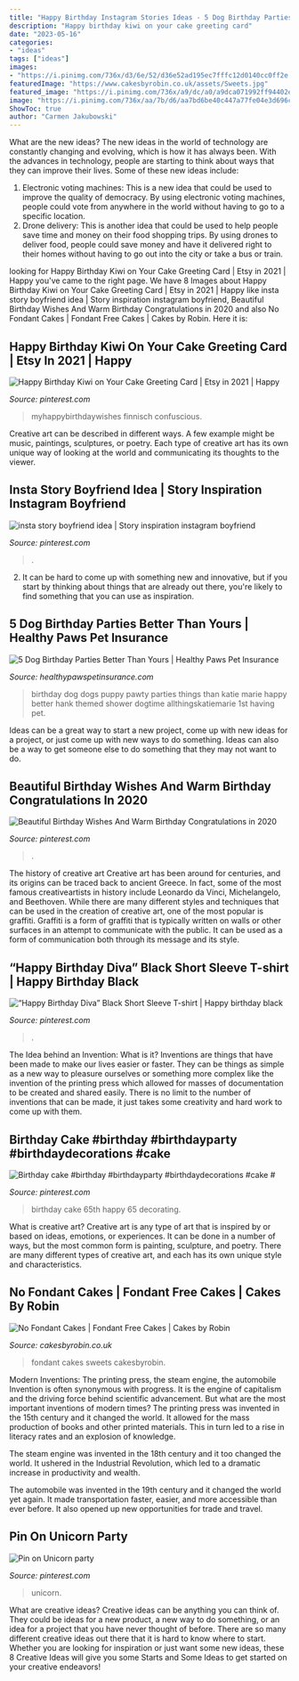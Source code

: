 ```yaml
---
title: "Happy Birthday Instagram Stories Ideas - 5 Dog Birthday Parties Better Than Yours"
description: "Happy birthday kiwi on your cake greeting card"
date: "2023-05-16"
categories:
- "ideas"
tags: ["ideas"]
images:
- "https://i.pinimg.com/736x/d3/6e/52/d36e52ad195ec7fffc12d0140cc0ff2e.jpg"
featuredImage: "https://www.cakesbyrobin.co.uk/assets/Sweets.jpg"
featured_image: "https://i.pinimg.com/736x/a9/dc/a0/a9dca071992ff94402e8c4d740b71e5f.jpg"
image: "https://i.pinimg.com/736x/aa/7b/d6/aa7bd6be40c447a77fe04e3d696c3324.jpg"
ShowToc: true
author: "Carmen Jakubowski"
---
```



What are the new ideas?
The new ideas in the world of technology are constantly changing and evolving, which is how it has always been. With the advances in technology, people are starting to think about ways that they can improve their lives. Some of these new ideas include: 
1. Electronic voting machines: This is a new idea that could be used to improve the quality of democracy. By using electronic voting machines, people could vote from anywhere in the world without having to go to a specific location. 
2. Drone delivery: This is another idea that could be used to help people save time and money on their food shopping trips. By using drones to deliver food, people could save money and have it delivered right to their homes without having to go out into the city or take a bus or train. 

	

		
looking for Happy Birthday Kiwi on Your Cake Greeting Card | Etsy in 2021 | Happy you've came to the right page. We have 8 Images about Happy Birthday Kiwi on Your Cake Greeting Card | Etsy in 2021 | Happy like insta story boyfriend idea | Story inspiration instagram boyfriend, Beautiful Birthday Wishes And Warm Birthday Congratulations in 2020 and also No Fondant Cakes | Fondant Free Cakes | Cakes by Robin. Here it is:
		
    
## Happy Birthday Kiwi On Your Cake Greeting Card | Etsy In 2021 | Happy

<img loading=lazy src="https://i.pinimg.com/736x/0b/33/1c/0b331c5a44347bde45c2a451901639bf--art-prints-quotes-funny-birthday-cards.jpg" onerror="this.onerror=null;this.src='https://tse4.mm.bing.net/th?id=OIP.-f2NEspe6JWj0H1dx5OfyAHaLG&amp;pid=15.1';" alt="Happy Birthday Kiwi on Your Cake Greeting Card | Etsy in 2021 | Happy">

_Source: pinterest.com_

>myhappybirthdaywishes finnisch confuscious. 

	

Creative art can be described in different ways. A few example might be music, paintings, sculptures, or poetry. Each type of creative art has its own unique way of looking at the world and communicating its thoughts to the viewer.

    
## Insta Story Boyfriend Idea | Story Inspiration Instagram Boyfriend

<img loading=lazy src="https://i.pinimg.com/736x/ab/45/9c/ab459cc58684b2839a966c5db0d60b72.jpg" onerror="this.onerror=null;this.src='https://tse3.mm.bing.net/th?id=OIP.U2NiUVHIfY-x4odsDNUMeQHaNL&amp;pid=15.1';" alt="insta story boyfriend idea | Story inspiration instagram boyfriend">

_Source: pinterest.com_

>. 

	

2. It can be hard to come up with something new and innovative, but if you start by thinking about things that are already out there, you're likely to find something that you can use as inspiration. 

    
## 5 Dog Birthday Parties Better Than Yours | Healthy Paws Pet Insurance

<img loading=lazy src="https://www.healthypawspetinsurance.com/blog/wp-content/uploads/dog_birthday_party_400_599.jpg" onerror="this.onerror=null;this.src='https://tse2.mm.bing.net/th?id=OIP.CgFVTf8l7RK5XBzu3iMP-gHaLF&amp;pid=15.1';" alt="5 Dog Birthday Parties Better Than Yours | Healthy Paws Pet Insurance">

_Source: healthypawspetinsurance.com_

>birthday dog dogs puppy pawty parties things than katie marie happy better hank themed shower dogtime allthingskatiemarie 1st having pet. 

	

Ideas can be a great way to start a new project, come up with new ideas for a project, or just come up with new ways to do something. Ideas can also be a way to get someone else to do something that they may not want to do.

    
## Beautiful Birthday Wishes And Warm Birthday Congratulations In 2020

<img loading=lazy src="https://i.pinimg.com/736x/a9/dc/a0/a9dca071992ff94402e8c4d740b71e5f.jpg" onerror="this.onerror=null;this.src='https://tse1.mm.bing.net/th?id=OIP.dUvyjM8dh33iPu2keI0k4QAAAA&amp;pid=15.1';" alt="Beautiful Birthday Wishes And Warm Birthday Congratulations in 2020">

_Source: pinterest.com_

>. 

	

The history of creative art
Creative art has been around for centuries, and its origins can be traced back to ancient Greece. In fact, some of the most famous creativeartists in history include Leonardo da Vinci, Michelangelo, and Beethoven. While there are many different styles and techniques that can be used in the creation of creative art, one of the most popular is graffiti. Graffiti is a form of graffiti that is typically written on walls or other surfaces in an attempt to communicate with the public. It can be used as a form of communication both through its message and its style.

    
## “Happy Birthday Diva” Black Short Sleeve T-shirt | Happy Birthday Black

<img loading=lazy src="https://i.pinimg.com/736x/aa/7b/d6/aa7bd6be40c447a77fe04e3d696c3324.jpg" onerror="this.onerror=null;this.src='https://tse1.mm.bing.net/th?id=OIP.3zcZKuaEeaC76L6QiaG15QHaJ4&amp;pid=15.1';" alt="“Happy Birthday Diva” Black Short Sleeve T-shirt | Happy birthday black">

_Source: pinterest.com_

>. 

	

The Idea behind an Invention: What is it?
Inventions are things that have been made to make our lives easier or faster. They can be things as simple as a new way to pleasure ourselves or something more complex like the invention of the printing press which allowed for masses of documentation to be created and shared easily. There is no limit to the number of inventions that can be made, it just takes some creativity and hard work to come up with them.

    
## Birthday Cake #birthday #birthdayparty #birthdaydecorations #cake #

<img loading=lazy src="https://i.pinimg.com/736x/a7/17/7f/a7177f5ac6282a4740c19e8157e9abce.jpg" onerror="this.onerror=null;this.src='https://tse3.mm.bing.net/th?id=OIP.dJuzBcCTX633WgdYbDldhQHaJ3&amp;pid=15.1';" alt="Birthday cake #birthday #birthdayparty #birthdaydecorations #cake #">

_Source: pinterest.com_

>birthday cake 65th happy 65 decorating. 

	

What is creative art?
Creative art is any type of art that is inspired by or based on ideas, emotions, or experiences. It can be done in a number of ways, but the most common form is painting, sculpture, and poetry. There are many different types of creative art, and each has its own unique style and characteristics.

    
## No Fondant Cakes | Fondant Free Cakes | Cakes By Robin

<img loading=lazy src="https://www.cakesbyrobin.co.uk/assets/Sweets.jpg" onerror="this.onerror=null;this.src='https://tse2.mm.bing.net/th?id=OIP.XVYDLupyUzZ5-MulHNRkyQHaKi&amp;pid=15.1';" alt="No Fondant Cakes | Fondant Free Cakes | Cakes by Robin">

_Source: cakesbyrobin.co.uk_

>fondant cakes sweets cakesbyrobin. 

	

Modern Inventions: The printing press, the steam engine, the automobile
Invention is often synonymous with progress. It is the engine of capitalism and the driving force behind scientific advancement. But what are the most important inventions of modern times?
The printing press was invented in the 15th century and it changed the world. It allowed for the mass production of books and other printed materials. This in turn led to a rise in literacy rates and an explosion of knowledge.

The steam engine was invented in the 18th century and it too changed the world. It ushered in the Industrial Revolution, which led to a dramatic increase in productivity and wealth.

The automobile was invented in the 19th century and it changed the world yet again. It made transportation faster, easier, and more accessible than ever before. It also opened up new opportunities for trade and travel.

    
## Pin On Unicorn Party

<img loading=lazy src="https://i.pinimg.com/736x/d3/6e/52/d36e52ad195ec7fffc12d0140cc0ff2e.jpg" onerror="this.onerror=null;this.src='https://tse3.mm.bing.net/th?id=OIP.5au_PzVfi9WapkEhCO9zlgHaJ3&amp;pid=15.1';" alt="Pin on Unicorn party">

_Source: pinterest.com_

>unicorn. 

	

What are creative ideas?
Creative ideas can be anything you can think of. They could be ideas for a new product, a new way to do something, or an idea for a project that you have never thought of before. There are so many different creative ideas out there that it is hard to know where to start. Whether you are looking for inspiration or just want some new ideas, these 8 Creative Ideas will give you some Starts and Some Ideas to get started on your creative endeavors!

